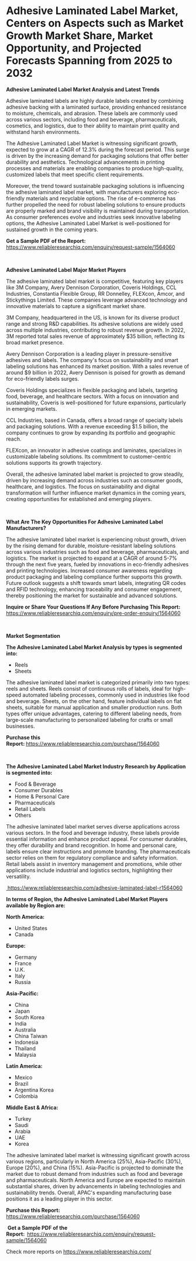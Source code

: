 <p><h1>Adhesive Laminated Label Market, Centers on Aspects such as Market Growth Market Share, Market Opportunity, and Projected Forecasts Spanning from 2025 to 2032</h1></p><p><strong>Adhesive Laminated Label Market Analysis and Latest Trends</strong></p>
<p><p>Adhesive laminated labels are highly durable labels created by combining adhesive backing with a laminated surface, providing enhanced resistance to moisture, chemicals, and abrasion. These labels are commonly used across various sectors, including food and beverage, pharmaceuticals, cosmetics, and logistics, due to their ability to maintain print quality and withstand harsh environments.</p><p>The Adhesive Laminated Label Market is witnessing significant growth, expected to grow at a CAGR of 12.3% during the forecast period. This surge is driven by the increasing demand for packaging solutions that offer better durability and aesthetics. Technological advancements in printing processes and materials are enabling companies to produce high-quality, customized labels that meet specific client requirements.</p><p>Moreover, the trend toward sustainable packaging solutions is influencing the adhesive laminated label market, with manufacturers exploring eco-friendly materials and recyclable options. The rise of e-commerce has further propelled the need for robust labeling solutions to ensure products are properly marked and brand visibility is maintained during transportation. As consumer preferences evolve and industries seek innovative labeling options, the Adhesive Laminated Label Market is well-positioned for sustained growth in the coming years.</p></p>
<p><strong>Get a Sample PDF of the Report:&nbsp;</strong> <a href="https://www.reliableresearchiq.com/enquiry/request-sample/1564060?utm_campaign=2199&utm_medium=2&utm_source=Github&utm_content=ia&utm_term=01022025&utm_id=adhesive-laminated-label">https://www.reliableresearchiq.com/enquiry/request-sample/1564060</a></p>
<p>&nbsp;</p>
<p><strong>Adhesive Laminated Label Major Market Players</strong></p>
<p><p>The adhesive laminated label market is competitive, featuring key players like 3M Company, Avery Dennison Corporation, Coveris Holdings, CCL Industries, Constantia Flexible Group, RR Donnelley, FLEXcon, Amcor, and Stickythings Limited. These companies leverage advanced technology and innovative materials to capture a significant market share.</p><p>3M Company, headquartered in the US, is known for its diverse product range and strong R&D capabilities. Its adhesive solutions are widely used across multiple industries, contributing to robust revenue growth. In 2022, 3M reported total sales revenue of approximately $35 billion, reflecting its broad market presence.</p><p>Avery Dennison Corporation is a leading player in pressure-sensitive adhesives and labels. The company's focus on sustainability and smart labeling solutions has enhanced its market position. With a sales revenue of around $9 billion in 2022, Avery Dennison is poised for growth as demand for eco-friendly labels surges.</p><p>Coveris Holdings specializes in flexible packaging and labels, targeting food, beverage, and healthcare sectors. With a focus on innovation and sustainability, Coveris is well-positioned for future expansions, particularly in emerging markets.</p><p>CCL Industries, based in Canada, offers a broad range of specialty labels and packaging solutions. With a revenue exceeding $1.5 billion, the company continues to grow by expanding its portfolio and geographic reach.</p><p>FLEXcon, an innovator in adhesive coatings and laminates, specializes in customizable labeling solutions. Its commitment to customer-centric solutions supports its growth trajectory.</p><p>Overall, the adhesive laminated label market is projected to grow steadily, driven by increasing demand across industries such as consumer goods, healthcare, and logistics. The focus on sustainability and digital transformation will further influence market dynamics in the coming years, creating opportunities for established and emerging players.</p></p>
<p>&nbsp;</p>
<p><strong>What Are The Key Opportunities For Adhesive Laminated Label Manufacturers?</strong></p>
<p><p>The adhesive laminated label market is experiencing robust growth, driven by the rising demand for durable, moisture-resistant labeling solutions across various industries such as food and beverage, pharmaceuticals, and logistics. The market is projected to expand at a CAGR of around 5-7% through the next five years, fueled by innovations in eco-friendly adhesives and printing technologies. Increased consumer awareness regarding product packaging and labeling compliance further supports this growth. Future outlook suggests a shift towards smart labels, integrating QR codes and RFID technology, enhancing traceability and consumer engagement, thereby positioning the market for sustainable and advanced solutions.</p></p>
<p><strong>Inquire or Share Your Questions If Any Before Purchasing This Report:</strong> <a href="https://www.reliableresearchiq.com/enquiry/pre-order-enquiry/1564060?utm_campaign=2199&utm_medium=2&utm_source=Github&utm_content=ia&utm_term=01022025&utm_id=adhesive-laminated-label">https://www.reliableresearchiq.com/enquiry/pre-order-enquiry/1564060</a></p>
<p>&nbsp;</p>
<p><strong>Market Segmentation</strong></p>
<p><strong>The Adhesive Laminated Label Market Analysis by types is segmented into:</strong></p>
<p><ul><li>Reels</li><li>Sheets</li></ul></p>
<p><p>The adhesive laminated label market is categorized primarily into two types: reels and sheets. Reels consist of continuous rolls of labels, ideal for high-speed automated labeling processes, commonly used in industries like food and beverage. Sheets, on the other hand, feature individual labels on flat sheets, suitable for manual application and smaller production runs. Both types offer unique advantages, catering to different labeling needs, from large-scale manufacturing to personalized labeling for crafts or small businesses.</p></p>
<p><strong>Purchase this Report:&nbsp;</strong><a href="https://www.reliableresearchiq.com/purchase/1564060?utm_campaign=2199&utm_medium=2&utm_source=Github&utm_content=ia&utm_term=01022025&utm_id=adhesive-laminated-label">https://www.reliableresearchiq.com/purchase/1564060</a></p>
<p>&nbsp;</p>
<p><strong>The Adhesive Laminated Label Market Industry Research by Application is segmented into:</strong></p>
<p><ul><li>Food & Beverage</li><li>Consumer Durables</li><li>Home & Personal Care</li><li>Pharmaceuticals</li><li>Retail Labels</li><li>Others</li></ul></p>
<p><p>The adhesive laminated label market serves diverse applications across various sectors. In the food and beverage industry, these labels provide essential information and enhance product appeal. For consumer durables, they offer durability and brand recognition. In home and personal care, labels ensure clear instructions and promote branding. The pharmaceuticals sector relies on them for regulatory compliance and safety information. Retail labels assist in inventory management and promotions, while other applications include industrial and logistics sectors, highlighting their versatility.</p></p>
<p><a href="https://www.reliableresearchiq.com/adhesive-laminated-label-r1564060?utm_campaign=2199&utm_medium=2&utm_source=Github&utm_content=ia&utm_term=01022025&utm_id=adhesive-laminated-label">&nbsp;https://www.reliableresearchiq.com/adhesive-laminated-label-r1564060</a></p>
<p><strong>In terms of Region, the Adhesive Laminated Label Market Players available by Region are:</strong></p>
<p>
    <p> <strong> North America: </strong>
        <ul>
            <li>United States</li>
            <li>Canada</li>
        </ul>
        </p> 
    <p> <strong> Europe: </strong>
        <ul>
            <li>Germany</li>
            <li>France</li>
            <li>U.K.</li>
            <li>Italy</li>
            <li>Russia</li>
        </ul>
        </p> 
    <p> <strong> Asia-Pacific: </strong>
        <ul>
            <li>China</li>
            <li>Japan</li>
            <li>South Korea</li>
            <li>India</li>
            <li>Australia</li>
            <li>China Taiwan</li>
            <li>Indonesia</li>
            <li>Thailand</li>
            <li>Malaysia</li>
        </ul>
        </p> 
    <p> <strong> Latin America: </strong>
        <ul>
            <li>Mexico</li>
            <li>Brazil</li>
            <li>Argentina Korea</li>
            <li>Colombia</li>
        </ul>
        </p> 
    <p> <strong> Middle East & Africa: </strong>
        <ul>
            <li>Turkey</li>
            <li>Saudi</li>
            <li>Arabia</li>
            <li>UAE</li>
            <li>Korea</li>
        </ul>
    </p>
    </p>
<p><p>The adhesive laminated label market is witnessing significant growth across various regions, particularly in North America (25%), Asia-Pacific (30%), Europe (20%), and China (15%). Asia-Pacific is projected to dominate the market due to robust demand from industries such as food and beverage and pharmaceuticals. North America and Europe are expected to maintain substantial shares, driven by advancements in labeling technologies and sustainability trends. Overall, APAC's expanding manufacturing base positions it as a leading player in this sector.</p></p>
<p><strong>Purchase this Report: </strong><a href="https://www.reliableresearchiq.com/purchase/1564060?utm_campaign=2199&utm_medium=2&utm_source=Github&utm_content=ia&utm_term=01022025&utm_id=adhesive-laminated-label">https://www.reliableresearchiq.com/purchase/1564060</a></p>
<p>&nbsp;<strong>Get a Sample PDF of the Report:&nbsp;&nbsp;</strong><a href="https://www.reliableresearchiq.com/enquiry/request-sample/1564060?utm_campaign=2199&utm_medium=2&utm_source=Github&utm_content=ia&utm_term=01022025&utm_id=adhesive-laminated-label">https://www.reliableresearchiq.com/enquiry/request-sample/1564060</a></p>
<p><strong></strong></p>
<p>Check more reports on <a href="https://www.reliableresearchiq.com/?utm_campaign=2199&utm_medium=2&utm_source=Github&utm_content=ia&utm_term=01022025&utm_id=adhesive-laminated-label">https://www.reliableresearchiq.com/</a></p>